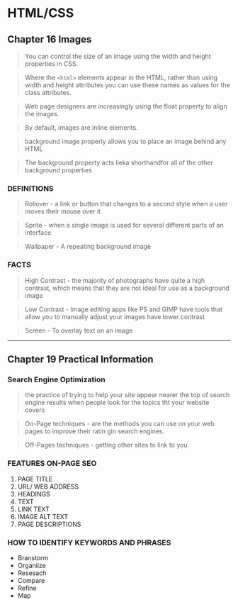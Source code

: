 # HTML/CSS
## **Chapter 16 Images**

> You can control the size of an image using the width and height properties in CSS.

> Where the `<html>` elements appear in the HTML, rather than using width and height attributes you can use these names as values for the class attributes.

> Web page designers are increasingly using the float property to align the images.

> By default, images are inline elements.

> background image properly allows you to place an image behind any HTML

> The background property acts lieka shorthandfor all of the other background properties

### **DEFINITIONS**

> Rollover - a link or button that changes to a second style when a user moves their mouse over it

> Sprite - when a single image is used for several different parts of an interface

> Wallpaper - A repeating background image 

### FACTS

> High Contrast - the majority of photographs have quite a high contrast, which means that they are not ideal for use as a background image 

> Low Contrast - Image editing apps like PS and GIMP have tools that allow you to manually adjust your images have lower contrast

> Screen - To overlay text on an image 
-----------
## **Chapter 19 Practical Information**

### Search Engine Optimization
> the practice of trying to help your site appear nearer the top of search engine results when people look for the topics tht your website covers

> On-Page techniques - are the methods you can use on your web pages to improve their ratin gin search engines.

> Off-Pages techniques - getting other sites to link to you

### **FEATURES ON-PAGE SEO**

1. PAGE TITLE
2. URL/ WEB ADDRESS
3. HEADINGS
4. TEXT
5. LINK TEXT
6. IMAGE ALT TEXT
7. PAGE DESCRIPTIONS

### **HOW TO IDENTIFY KEYWORDS AND PHRASES**

* Branstorm
* Organiize
* Resesach
* Compare
* Refine
* Map
